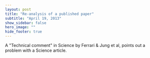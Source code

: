 ```yaml
---
layout: post
title: "Re-analysis of a published paper"
subtitle: "April 19, 2013"
show_sidebar: false
hero_image: ""
hide_footer: true
---
```


A "Technical comment" in Science by Ferrari & Jung et al, points out a problem with a Science article.

